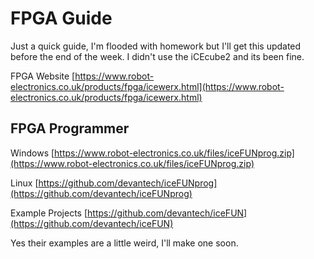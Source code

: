 # FPGA Guide

Just a quick guide, I'm flooded with homework but I'll get this updated before the end of the week. I didn't use the iCEcube2 and its been fine.

FPGA Website [https://www.robot-electronics.co.uk/products/fpga/icewerx.html](https://www.robot-electronics.co.uk/products/fpga/icewerx.html)

## FPGA Programmer

Windows [https://www.robot-electronics.co.uk/files/iceFUNprog.zip](https://www.robot-electronics.co.uk/files/iceFUNprog.zip)

Linux [https://github.com/devantech/iceFUNprog](https://github.com/devantech/iceFUNprog)

Example Projects [https://github.com/devantech/iceFUN](https://github.com/devantech/iceFUN)

Yes their examples are a little weird, I'll make one soon.